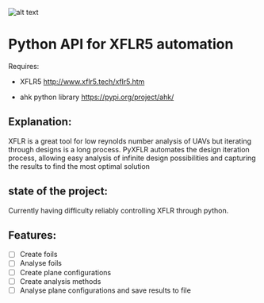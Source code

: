 ![alt text](/assets/logo.png "PyXFLR")

# Python API for XFLR5 automation

Requires:

- XFLR5                 http://www.xflr5.tech/xflr5.htm

- ahk python library    https://pypi.org/project/ahk/


## Explanation:

XFLR is  a great tool for low reynolds number analysis of UAVs but iterating through designs is a long process. PyXFLR automates the design iteration process, allowing easy analysis of infinite design possibilities and capturing the results to find the most optimal solution

## state of the project:

Currently having difficulty reliably controlling XFLR through python. 

## Features:

- [ ] Create foils
- [ ] Analyse foils
- [ ] Create plane configurations
- [ ] Create analysis methods
- [ ] Analyse plane configurations and save results to file

